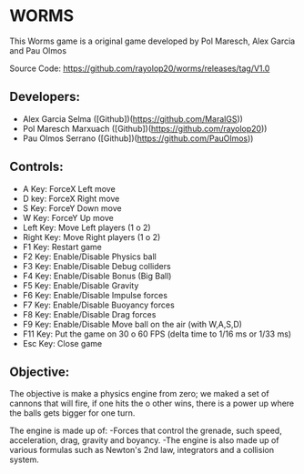 # WORMS
This Worms game is a original game developed by Pol Maresch, Alex Garcia and Pau Olmos

Source Code: https://github.com/rayolop20/worms/releases/tag/V1.0

## Developers:

* Alex Garcia Selma ([Github])(https://github.com/MaralGS))
* Pol Maresch Marxuach ([Github])(https://github.com/rayolop20))
* Pau Olmos Serrano ([Github])(https://github.com/PauOlmos))
## Controls:
 * A Key: ForceX Left move
 * D key: ForceX Right move
 * S Key: ForceY Down move
 * W Key: ForceY Up move
 * Left Key: Move Left players (1 o 2)
 * Right Key: Move Right players (1 o 2)
 * F1 Key: Restart game
 * F2 Key: Enable/Disable Physics ball
 * F3 Key: Enable/Disable Debug colliders
 * F4 Key: Enable/Disable Bonus (Big Ball)
 * F5 Key: Enable/Disable Gravity
 * F6 Key: Enable/Disable Impulse forces
 * F7 Key: Enable/Disable Buoyancy forces
 * F8 Key: Enable/Disable Drag forces
 * F9 Key: Enable/Disable Move ball on the air (with W,A,S,D)
 * F11 Key: Put the game on 30 o 60 FPS (delta time to 1/16 ms or 1/33 ms)
 * Esc Key: Close game

## Objective:
The objective is make a physics engine from zero;
we maked a set of cannons that will fire, if one hits the o other
wins, there is a power up where the balls gets bigger for one turn.

The engine is made up of:
-Forces that control the grenade, such speed, acceleration, drag, gravity and boyancy.
-The engine is also made up of various formulas such as Newton's 2nd law, integrators and a collision system.
